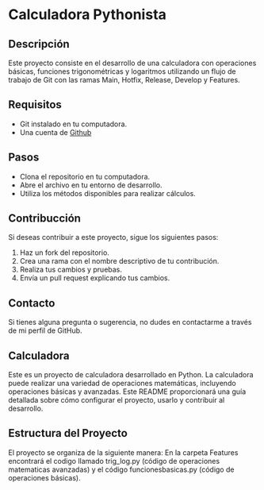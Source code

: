 # Calculadora Pythonista

## Descripción

Este proyecto consiste en el desarrollo de una calculadora con operaciones básicas, funciones trigonométricas y logaritmos utilizando un flujo de trabajo de Git con las ramas Main, Hotfix, Release, Develop y Features.

## Requisitos

* Git instalado en tu computadora.
* Una cuenta de [Github](https://github.com/)

## Pasos 

* Clona el repositorio en tu computadora.
* Abre el archivo en tu entorno de desarrollo.
* Utiliza los métodos disponibles para realizar cálculos.

## Contribucción

Si deseas contribuir a este proyecto, sigue los siguientes pasos:

1. Haz un fork del repositorio.
2. Crea una rama con el nombre descriptivo de tu contribución.
3. Realiza tus cambios y pruebas.
4. Envía un pull request explicando tus cambios.

## Contacto 

Si tienes alguna pregunta o sugerencia, no dudes en contactarme a través de mi perfil de GitHub.

## Calculadora

Este es un proyecto de calculadora desarrollado en Python. La calculadora puede realizar una variedad de operaciones matemáticas, incluyendo operaciones básicas y avanzadas. Este README proporcionará una guía detallada sobre cómo configurar el proyecto, usarlo y contribuir al desarrollo.

## Estructura del Proyecto

El proyecto se organiza de la siguiente manera: En la carpeta Features encontrará el codigo llamado trig_log.py (código de operaciones matematicas avanzadas) y el código funcionesbasicas.py (código de operaciones básicas).








